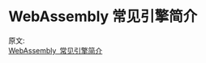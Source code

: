 # WebAssembly 常见引擎简介

原文:  
[WebAssembly 常见引擎简介](https://mp.weixin.qq.com/s/uQk_UQCiveoCvRoSTKszWA)
